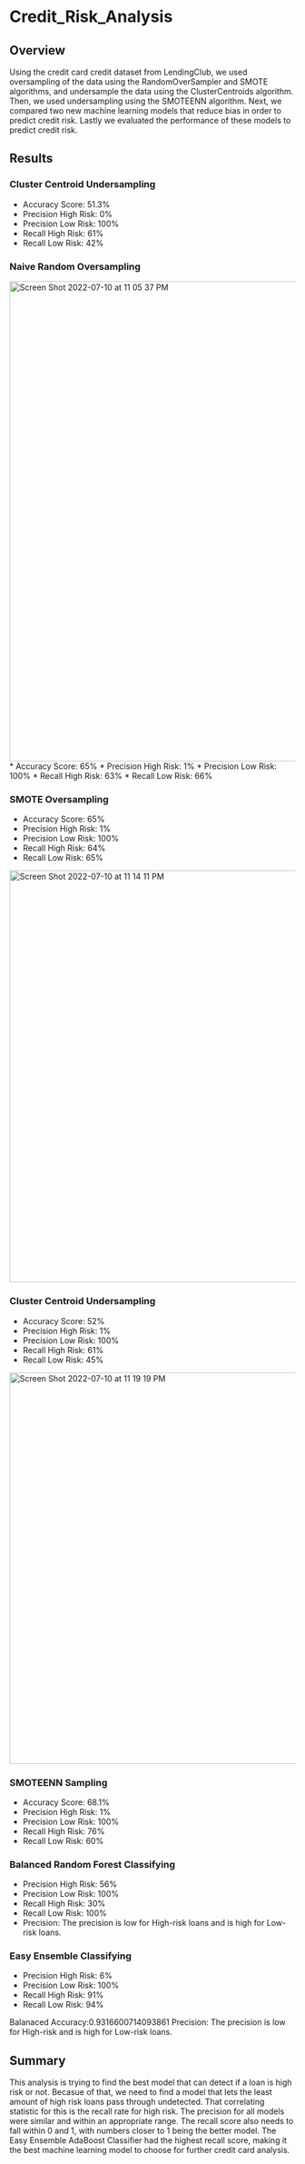 # Credit_Risk_Analysis

## Overview
Using the credit card credit dataset from LendingClub, we used oversampling of the data using the RandomOverSampler and SMOTE algorithms, and undersample the data using the ClusterCentroids algorithm. Then, we used undersampling using the SMOTEENN algorithm. Next, we compared two new machine learning models that reduce bias in order to predict credit risk. Lastly we evaluated the performance of these models to predict credit risk.

## Results
### Cluster Centroid Undersampling

* Accuracy Score: 51.3%
* Precision High Risk: 0%
* Precision Low Risk: 100%
* Recall High Risk: 61%
* Recall Low Risk: 42%



### Naive Random Oversampling
<img width="845" alt="Screen Shot 2022-07-10 at 11 05 37 PM" src="https://user-images.githubusercontent.com/100797549/178199130-d5faafe9-7b4d-4f89-a63d-104e482df806.png">
* Accuracy Score: 65%
* Precision High Risk: 1%
* Precision Low Risk: 100%
* Recall High Risk: 63%
* Recall Low Risk: 66%

### SMOTE Oversampling

* Accuracy Score: 65%
* Precision High Risk: 1%
* Precision Low Risk: 100%
* Recall High Risk: 64%
* Recall Low Risk: 65%
<img width="725" alt="Screen Shot 2022-07-10 at 11 14 11 PM" src="https://user-images.githubusercontent.com/100797549/178200204-acf29c81-f8a9-4e4a-a0dc-6fc480dc9243.png">


### Cluster Centroid Undersampling

* Accuracy Score: 52%
* Precision High Risk: 1%
* Precision Low Risk: 100%
* Recall High Risk: 61%
* Recall Low Risk: 45%
<img width="689" alt="Screen Shot 2022-07-10 at 11 19 19 PM" src="https://user-images.githubusercontent.com/100797549/178200826-6c76331b-042a-4c23-9b50-9bb22ba0b339.png">


### SMOTEENN Sampling

* Accuracy Score: 68.1%
* Precision High Risk: 1%
* Precision Low Risk: 100%
* Recall High Risk: 76%
* Recall Low Risk: 60%


### Balanced Random Forest Classifying

* Precision High Risk: 56%
* Precision Low Risk: 100%
* Recall High Risk: 30%
* Recall Low Risk: 100%
* Precision: The precision is low for High-risk loans and is high for Low-risk loans.

### Easy Ensemble Classifying

* Precision High Risk: 6%
* Precision Low Risk: 100%
* Recall High Risk: 91%
* Recall Low Risk: 94%

Balanaced Accuracy:0.9316600714093861
Precision: The precision is low for High-risk and is high for Low-risk loans.

## Summary

This analysis is trying to find the best model that can detect if a loan is high risk or not. Becasue of that, we need to find a model that lets the least amount of high risk loans pass through undetected. That correlating statistic for this is the recall rate for high risk. The precision for all models were similar and within an appropriate range. The recall score also needs to fall within 0 and 1, with numbers closer to 1 being the better model. The Easy Ensemble AdaBoost Classifier had the highest recall score, making it the best machine learning model to choose for further credit card analysis.

